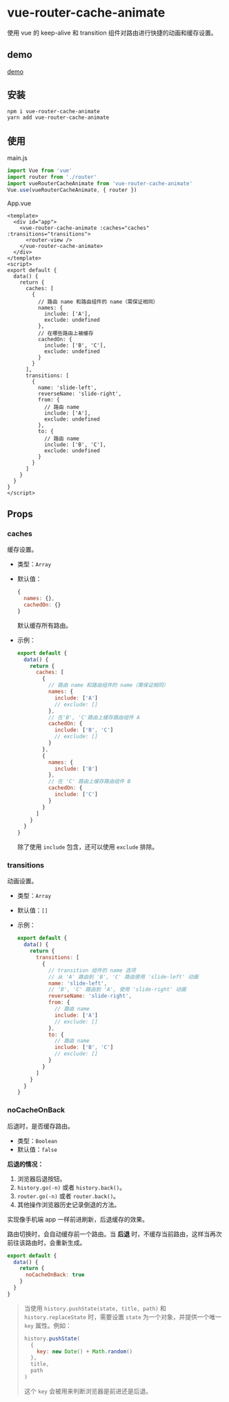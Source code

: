 # vue-router-cache-animate

使用 vue 的 keep-alive 和 transition 组件对路由进行快捷的动画和缓存设置。

## demo

[demo](https://sparklinm.github.io/vue-router-cache-animate/examples/)

## 安装

```bash
npm i vue-router-cache-animate
yarn add vue-router-cache-animate
```

## 使用

main.js

```js
import Vue from 'vue'
import router from './router'
import vueRouterCacheAnimate from 'vue-router-cache-animate'
Vue.use(vueRouterCacheAnimate, { router })
```

App.vue

```vue
<template>
  <div id="app">
    <vue-router-cache-animate :caches="caches" :transitions="transitions">
      <router-view />
    </vue-router-cache-animate>
  </div>
</template>
<script>
export default {
  data() {
    return {
      caches: [
        {
          // 路由 name 和路由组件的 name（需保证相同）
          names: {
            include: ['A'],
            exclude: undefined
          },
          // 在哪些路由上被缓存
          cachedOn: {
            include: ['B', 'C'],
            exclude: undefined
          }
        }
      ],
      transitions: [
        {
          name: 'slide-left',
          reverseName: 'slide-right',
          from: {
            // 路由 name
            include: ['A'],
            exclude: undefined
          },
          to: {
            // 路由 name
            include: ['B', 'C'],
            exclude: undefined
          }
        }
      ]
    }
  }
}
</script>
```

## Props

### caches

缓存设置。

- 类型：`Array`
- 默认值：

  ```js
  {
    names: {},
    cachedOn: {}
  }
  ```

  默认缓存所有路由。

- 示例：

  ```js
  export default {
    data() {
      return {
        caches: [
          {
            // 路由 name 和路由组件的 name（需保证相同）
            names: {
              include: ['A']
              // exclude: []
            },
            // 在'B', 'C'路由上缓存路由组件 A
            cachedOn: {
              include: ['B', 'C']
              // exclude: []
            }
          },
          {
            names: {
              include: ['B']
            },
            // 在 'C' 路由上缓存路由组件 B
            cachedOn: {
              include: ['C']
            }
          }
        ]
      }
    }
  }
  ```

  除了使用 `include` 包含，还可以使用 `exclude` 排除。

### transitions

动画设置。

- 类型：`Array`
- 默认值：`[]`
- 示例：

  ```js
  export default {
    data() {
      return {
        transitions: [
          {
            // transition 组件的 name 选项
            // 从 'A' 路由到 'B', 'C' 路由使用 'slide-left' 动画
            name: 'slide-left',
            // 'B', 'C' 路由到 'A', 使用 'slide-right' 动画
            reverseName: 'slide-right',
            from: {
              // 路由 name
              include: ['A']
              // exclude: []
            },
            to: {
              // 路由 name
              include: ['B', 'C']
              // exclude: []
            }
          }
        ]
      }
    }
  }
  ```

### noCacheOnBack

后退时，是否缓存路由。

- 类型：`Boolean`
- 默认值：`false`

**后退的情况：**

1. 浏览器后退按钮。
2. `history.go(-n)` 或者 `history.back()`。
3. `router.go(-n)` 或者 `router.back()`。
4. 其他操作浏览器历史记录倒退的方法。

实现像手机端 app 一样前进刷新，后退缓存的效果。

路由切换时，会自动缓存前一个路由。当 **后退** 时，不缓存当前路由，这样当再次前往该路由时，会重新生成。

```js
export default {
  data() {
    return {
      noCacheOnBack: true
    }
  }
}
```

> 当使用 `history.pushState(state, title, path)` 和 `history.replaceState` 时，需要设置 `state` 为一个对象，并提供一个唯一 `key` 属性。例如：
>
> ```js
> history.pushState(
>   {
>     key: new Date() + Math.random()
>   },
>   title,
>   path
> )
> ```
>
> 这个 `key` 会被用来判断浏览器是前进还是后退。
